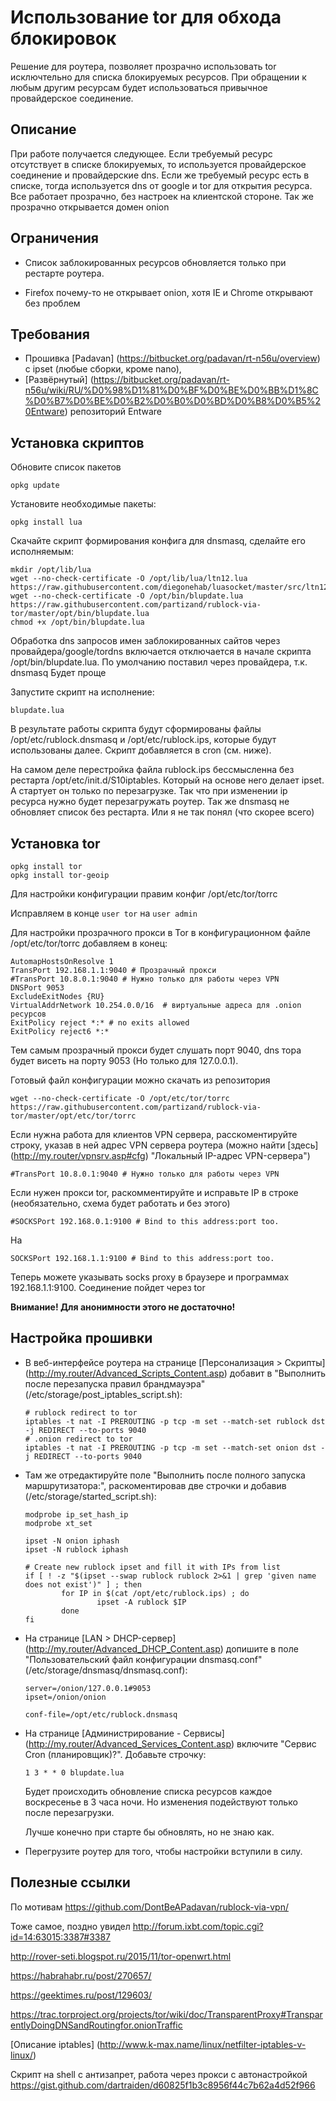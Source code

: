 Использование tor для обхода блокировок
=======================================

Решение для роутера, позволяет прозрачно использовать tor исключтельно для списка блокируемых ресурсов. При обращении к любым другим ресурсам будет использоваться привычное провайдерское соединение.

Описание
--------

При работе получается следующее. Если требуемый ресурс отсутствует в списке блокируемых, то используется провайдерское соединение и провайдерские dns. Если же требуемый ресурс есть в списке, тогда используется dns от google и tor для открытия ресурса. Все работает прозрачно, без настроек на клиентской стороне.
Так же прозрачно открывается домен onion

Ограничения
-----------

* Список заблокированных ресурсов обновляется только при рестарте роутера.

* Firefox почему-то не открывает onion, хотя IE и Chrome открывают без проблем

Требования
----------

* Прошивка [Padavan] (https://bitbucket.org/padavan/rt-n56u/overview) с ipset (любые сборки, кроме nano),
* [Развёрнутый] (https://bitbucket.org/padavan/rt-n56u/wiki/RU/%D0%98%D1%81%D0%BF%D0%BE%D0%BB%D1%8C%D0%B7%D0%BE%D0%B2%D0%B0%D0%BD%D0%B8%D0%B5%20Entware) репозиторий Entware

Установка скриптов
------------------

Обновите список пакетов

    opkg update

Установите необходимые пакеты:

    opkg install lua

Скачайте скрипт формирования конфига для dnsmasq, сделайте его исполняемым:

    mkdir /opt/lib/lua
    wget --no-check-certificate -O /opt/lib/lua/ltn12.lua https://raw.githubusercontent.com/diegonehab/luasocket/master/src/ltn12.lua
    wget --no-check-certificate -O /opt/bin/blupdate.lua https://raw.githubusercontent.com/partizand/rublock-via-tor/master/opt/bin/blupdate.lua
    chmod +x /opt/bin/blupdate.lua

Обработка dns запросов имен заблокированных сайтов через провайдера/google/tordns включается отключается в начале скрипта /opt/bin/blupdate.lua. По умолчанию поставил через провайдера, т.к. dnsmasq Будет проще
	
Запустите скрипт на исполнение:

    blupdate.lua

В результате работы скрипта будут сформированы файлы /opt/etc/rublock.dnsmasq и /opt/etc/rublock.ips, которые будут использованы далее. Скрипт добавляется в cron (см. ниже).

На самом деле перестройка файла rublock.ips бессмысленна без рестарта /opt/etc/init.d/S10iptables. Который на основе него делает ipset. А стартует он только по перезагрузке. Так что при изменении ip ресурса нужно будет перезагружать роутер. Так же dnsmasq не обновляет список без рестарта. Или я не так понял (что скорее всего)

Установка tor
-------------

    opkg install tor
	opkg install tor-geoip
	
Для настройки конфигурации правим конфиг /opt/etc/tor/torrc

Исправляем в конце `user tor` на `user admin`

Для настройки прозрачного прокси в Tor в конфигурационном файле /opt/etc/tor/torrc добавляем в конец:

	AutomapHostsOnResolve 1
	TransPort 192.168.1.1:9040 # Прозрачный прокси
	#TransPort 10.8.0.1:9040 # Нужно только для работы через VPN
	DNSPort 9053
	ExcludeExitNodes {RU}
	VirtualAddrNetwork 10.254.0.0/16  # виртуальные адреса для .onion ресурсов
	ExitPolicy reject *:* # no exits allowed
	ExitPolicy reject6 *:*


Тем самым прозрачный прокси будет слушать порт 9040, dns тора будет висеть на порту 9053 (Но только для 127.0.0.1).

Готовый файл конфигурации можно скачать из репозитория

	wget --no-check-certificate -O /opt/etc/tor/torrc https://raw.githubusercontent.com/partizand/rublock-via-tor/master/opt/etc/tor/torrc


Если нужна работа для клиентов VPN сервера, расскоментируйте строку, указав в ней адрес VPN сервера роутера (можно найти [здесь] (http://my.router/vpnsrv.asp#cfg) "Локальный IP-адрес VPN-сервера")

	#TransPort 10.8.0.1:9040 # Нужно только для работы через VPN

Если нужен прокси tor, раскомментируйте и исправьте IP в строке (необязательно, схема будет работать и без этого)
    
	#SOCKSPort 192.168.0.1:9100 # Bind to this address:port too.

На

    SOCKSPort 192.168.1.1:9100 # Bind to this address:port too.
	
Теперь можете указывать socks proxy в браузере и программах 192.168.1.1:9100. Соединение пойдет через tor

**Внимание! Для анонимности этого не достаточно!**


Настройка прошивки
------------------

* В веб-интерфейсе роутера на странице [Персонализация > Скрипты] (http://my.router/Advanced_Scripts_Content.asp)
добавит в "Выполнить после перезапуска правил брандмауэра" (/etc/storage/post_iptables_script.sh):

	```
	# rublock redirect to tor
	iptables -t nat -I PREROUTING -p tcp -m set --match-set rublock dst -j REDIRECT --to-ports 9040
	# .onion redirect to tor
	iptables -t nat -I PREROUTING -p tcp -m set --match-set onion dst -j REDIRECT --to-ports 9040
	```


* Там же отредактируйте поле "Выполнить после полного запуска маршрутизатора:", раскоментировав две строчки и добавив (/etc/storage/started_script.sh):

    ```
	modprobe ip_set_hash_ip
    modprobe xt_set
	
	ipset -N onion iphash
	ipset -N rublock iphash
	
	# Create new rublock ipset and fill it with IPs from list
	if [ ! -z "$(ipset --swap rublock rublock 2>&1 | grep 'given name does not exist')" ] ; then
			for IP in $(cat /opt/etc/rublock.ips) ; do
					ipset -A rublock $IP
			done
	fi
	```

* На странице [LAN > DHCP-сервер] (http://my.router/Advanced_DHCP_Content.asp) допишите в поле "Пользовательский файл конфигурации dnsmasq.conf" (/etc/storage/dnsmasq/dnsmasq.conf):

	```
	server=/onion/127.0.0.1#9053
	ipset=/onion/onion

	conf-file=/opt/etc/rublock.dnsmasq
	```

* На странице [Администрирование - Сервисы] (http://my.router/Advanced_Services_Content.asp) включите "Сервис Cron (планировщик)?".  Добавьте строчку:

	`1 3 * * 0 blupdate.lua`
	
	Будет происходить обновление списка ресурсов каждое воскресенье в 3 часа ночи. Но изменения подействуют только после перезагрузки.

	Лучше конечно при старте бы обновлять, но не знаю как.

* Перегрузите роутер для того, чтобы настройки вступили в силу.

Полезные ссылки
---------------

По мотивам https://github.com/DontBeAPadavan/rublock-via-vpn/

Тоже самое, поздно увидел http://forum.ixbt.com/topic.cgi?id=14:63015:3387#3387

http://rover-seti.blogspot.ru/2015/11/tor-openwrt.html

https://habrahabr.ru/post/270657/

https://geektimes.ru/post/129603/

https://trac.torproject.org/projects/tor/wiki/doc/TransparentProxy#TransparentlyDoingDNSandRoutingfor.onionTraffic

[Описание iptables] (http://www.k-max.name/linux/netfilter-iptables-v-linux/)

Скрипт на shell с антизапрет, работа через прокси с автонастройкой https://gist.github.com/dartraiden/d60825f1b3c8956f44c7b62a4d52f966








